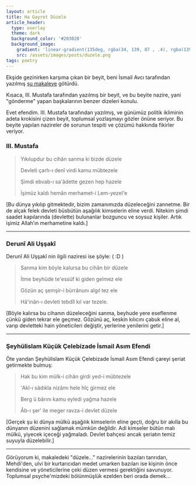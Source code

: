 ```yaml
---
layout: article
title: Ha Gayret Düzele
article_header:
  type: overlay
  theme: dark
  background_color: '#203028'
  background_image:
    gradient: 'linear-gradient(135deg, rgba(34, 139, 87 , .4), rgba(139, 34, 139, .4))'
    src: /assets/images/posts/duzele.png
tags: poetry
---
```


Ekşide gezinirken karşıma çıkan bir beyit, beni İsmail Avcı tarafından yazılmış [şu makaleye](https://t.co/66uGGlxp6P) götürdü.

Kısaca, III. Mustafa tarafından yazılmış bir beyit, ve bu beyite nazire, yani "gönderme" yapan başkalarının benzer dizeleri konulu.

<!--more-->

Evet efendim. III. Mustafa tarafından yazılmış, ve günümüz politik ikliminin adeta krokisini çizen beyit, toplumsal yozlaşmayı gözler önüne seriyor. Bu beyite yapılan nazireler de sorunun tespiti ve çözümü hakkında fikirler veriyor. 


### III. Mustafa

> Yıkılupdur bu cihân sanma ki bizde düzele
> 
> Devleti çarh-ı denî virdi kamu mübtezele
> 
> Şimdi ebvab-ı sa'âdette gezen hep hazele
> 
> İşimüz kaldı hemân merhamet-i Lem-yezel'e

[Bu dünya yıkılıp gitmektedir, bizim zamanımızda düzeleceğini zannetme. Bir de alçak felek devleti büsbütün aşağılık kimselerin eline verdi. Nitekim şimdi saadet kapılarında (devlette) bulunanlar bozguncu ve soysuz kişiler. Artık işimiz Allah’ın merhametine kaldı.]

---

### Derunî Ali Uşşakî

Derunî Ali Uşşakî nin ilgili naziresi ise şöyle: ( :D )

> Sanma kim böyle kalursa bu cihân bir düzele
> 
> İtme beyhûde te'essüf ki giden gelmez ele
> 
> Gözün aç şemşir-i bürrânunı algıl tez ele
> 
> Hâ'inân-ı devleti tebdîl kıl var tezele.

[Böyle kalırsa bu cihanın düzeleceğini sanma, beyhude yere eseflenme çünkü giden tekrar ele geçmez. Gözünü aç, keskin kılıcını çabuk eline al, varıp devletteki hain yöneticileri değiştir, yerlerine yenilerini getir.]

---
### Şeyhülislam Küçük Çelebizade İsmail Asım Efendi

Öte yandan Şeyhülislam Küçük Çelebizade İsmail Asım Efendi çareyi şeriat getirmekte bulmuş:

> Hak bu kim mülk-i cihân girdi yed-i mübtezele 
> 
> ʽAkl-ı sâdıkla nizâmı hele hîç girmez ele 
> 
> Berg ü bârını kamu eyledi yağma hazele 
> 
> Âb-ı şerʽ ile meger ravza-i devlet düzele

[Gerçek şu ki dünya mülkü aşağılık kimselerin eline geçti, doğru bir akılla bu dünyanın düzenini sağlamak mümkün değildir. Adi kimseler bütün malı mülkü, yiyecek içeceği yağmaladı. Devlet bahçesi ancak şeriatın temiz suyuyla düzelebilir.]

---

Görüyorum ki, makaledeki "düzele..." nazirelerinin bazıları tanrıdan, Mehdi'den, ulvi bir kurtarıcıdan medet umarken bazıları ise kişinin önce kendisine ve yöneticilerine çeki düzen vermesi gerektiğini savunuyor. Toplumsal psyche'mizdeki bölünmüşlük ezelden beri orada demek...